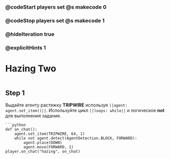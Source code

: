 ### @codeStart players set @s makecode 0
### @codeStop players set @s makecode 1

### @hideIteration true 
### @explicitHints 1


# Hazing Two

```python
```

## Step 1
Выдайте агенту растяжку **TRIPWIRE** используя ``||agent: agent.set_item()||``. Используйте цикл ``||loops: while||`` и логическое **not** для выполнения задания.

```ghost
```python
def on_chat():
    agent.set_item(TRIPWIRE, 64, 1)
    while not agent.detect(AgentDetection.BLOCK, FORWARD):
        agent.place(DOWN)
        agent.move(FORWARD, 1)
player.on_chat("hazing", on_chat)
```
